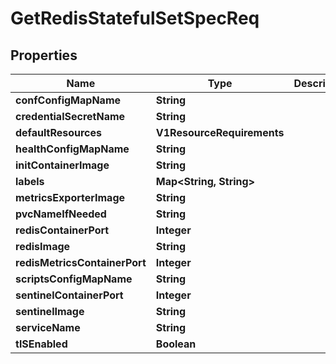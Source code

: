 

# GetRedisStatefulSetSpecReq


## Properties

Name | Type | Description | Notes
------------ | ------------- | ------------- | -------------
**confConfigMapName** | **String** |  | 
**credentialSecretName** | **String** |  | 
**defaultResources** | **V1ResourceRequirements** |  | 
**healthConfigMapName** | **String** |  | 
**initContainerImage** | **String** |  | 
**labels** | **Map&lt;String, String&gt;** |  | 
**metricsExporterImage** | **String** |  | 
**pvcNameIfNeeded** | **String** |  | 
**redisContainerPort** | **Integer** |  | 
**redisImage** | **String** |  | 
**redisMetricsContainerPort** | **Integer** |  | 
**scriptsConfigMapName** | **String** |  | 
**sentinelContainerPort** | **Integer** |  | 
**sentinelImage** | **String** |  | 
**serviceName** | **String** |  | 
**tlSEnabled** | **Boolean** |  | 



